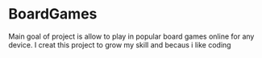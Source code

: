 # BoardGames

Main goal of project is allow to play in popular board games online for any device.
I creat this project to grow my skill and becaus i like coding
